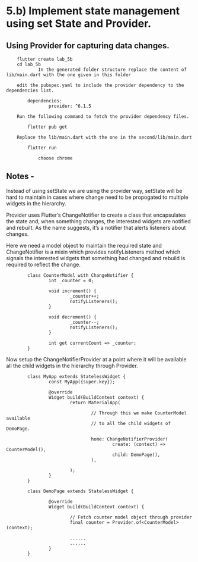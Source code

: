 # 5.b) Implement state management using set State and Provider.

## Using Provider for capturing data changes.

```
    flutter create lab_5b
    cd lab_5b
            In the generated folder structure replace the content of lib/main.dart with the one given in this folder 
 
    edit the pubspec.yaml to include the provider dependency to the dependencies list.

        dependencies:
                provider: ^6.1.5

    Run the following command to fetch the provider dependency files.

        flutter pub get

    Replace the lib/main.dart with the one in the second/lib/main.dart

        flutter run 

            choose chrome  
```

## Notes - 

Instead of using setState we are using the provider way, setState will be hard to maintain in cases 
where change need to be propogated to multiple widgets in the hierarchy. 

Provider uses Flutter’s ChangeNotifier to create a class that encapsulates the
state and, when something changes, the interested widgets are notified and rebuilt.
As the name suggests, it’s a notifier that alerts listeners about changes.

Here we need a model object to maintain the required state and ChangeNotifier is a 
mixin which provides notifyListeners method which signals the interested widgets that
something had changed and rebuild is required to reflect the change. 

```
        class CounterModel with ChangeNotifier {
                int _counter = 0;

                void increment() {
                        _counter++;
                        notifyListeners();
                }

                void decrement() {
                        _counter--;
                        notifyListeners();
                }

                int get currentCount => _counter;
        }
```

Now setup the ChangeNotifierProvider at a point where it will be available all the child widgets in 
the hierarchy through Provider. 

```
        class MyApp extends StatelessWidget {
                const MyApp({super.key});

                @override
                Widget build(BuildContext context) {
                        return MaterialApp(
                               
                                // Through this we make CounterModel available 
                                // to all the child widgets of DemoPage.                                
                                
                                home: ChangeNotifierProvider(
                                        create: (context) => CounterModel(),
                                        child: DemoPage(),
                                ),

                        );
                }
        }
```

```
        class DemoPage extends StatelessWidget {
                
                @override
                Widget build(BuildContext context) {
                        
                        // Fetch counter model object through provider
                        final counter = Provider.of<CounterModel>(context);

                        ......
                        ......
                }
        }
 
```




